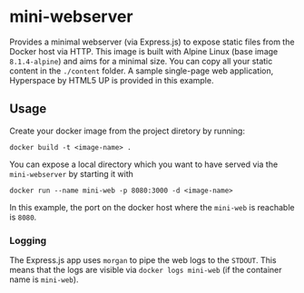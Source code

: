 # mini-webserver
Provides a minimal webserver (via Express.js) to expose static files from the Docker host via HTTP. This image is built with Alpine Linux (base image `8.1.4-alpine`) and aims for a minimal size. You can copy all your static content in the `./content` folder. A sample single-page web application, Hyperspace by HTML5 UP is provided in this example.

## Usage

Create your docker image from the project diretory by running:

`docker build -t <image-name> .`

You can expose a local directory which you want to have served via the `mini-webserver` by starting it with

`docker run --name mini-web -p 8080:3000 -d <image-name>`

In this example, the port on the docker host where the `mini-web` is reachable is `8080`.

### Logging

The Express.js app uses `morgan` to pipe the web logs to the `STDOUT`. This means that the logs are visible via `docker logs mini-web` (if the container name is `mini-web`).